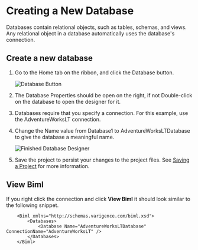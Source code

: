 # Creating a New Database

Databases contain relational objects, such as tables, schemas, and views. Any relational object in a database automatically uses the database's connection.

## Create a new database

1. Go to the Home tab on the ribbon, and click the Database button.

    ![Database Button](https://varigencecom.blob.core.windows.net/images-mistdocumentation/004a_Step01.png)

1. The Database Properties should be open on the right, if not Double-click on the database to open the designer for it.

1. Databases require that you specify a connection. For this example, use the AdventureWorksLT connection.

1. Change the Name value from Database1 to AdventureWorksLTDatabase to give the database a meaningful name.

    ![Finished Database Designer](https://varigencecom.blob.core.windows.net/images-mistdocumentation/004a_Step04.gif)

1. Save the project to persist your changes to the project files. See [Saving a Project](saving-a-project.md) for more information.

## View Biml

If you right click the connection and click **View Biml** it should look similar to the following snippet.

``` biml
    <Biml xmlns="http://schemas.varigence.com/biml.xsd">
        <Databases>
            <Database Name="AdventureWorksLTDatabase" ConnectionName="AdventureWorksLT" />
        </Databases>
    </Biml>
```
